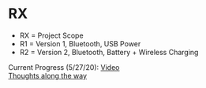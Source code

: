 # RX

- RX = Project Scope
- R1 = Version 1, Bluetooth, USB Power
- R2 = Version 2, Bluetooth, Battery + Wireless Charging

Current Progress (5/27/20): [Video](/R1/videos/R1%20Proto%20V5.mp4)  
[Thoughts along the way](https://github.com/atfinke/Stay-at-Home-Thoughts/blob/master/README.md)
